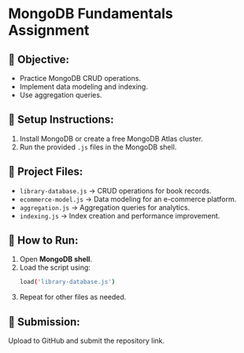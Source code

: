 # MongoDB Fundamentals Assignment

## 📌 Objective:
- Practice MongoDB CRUD operations.
- Implement data modeling and indexing.
- Use aggregation queries.

## 🚀 Setup Instructions:
1. Install MongoDB or create a free MongoDB Atlas cluster.
2. Run the provided `.js` files in the MongoDB shell.

## 📂 Project Files:
- `library-database.js` → CRUD operations for book records.
- `ecommerce-model.js` → Data modeling for an e-commerce platform.
- `aggregation.js` → Aggregation queries for analytics.
- `indexing.js` → Index creation and performance improvement.

## 📝 How to Run:
1. Open **MongoDB shell**.
2. Load the script using:
   ```sh
   load('library-database.js')
   ```
3. Repeat for other files as needed.

## 🔗 Submission:
Upload to GitHub and submit the repository link.
